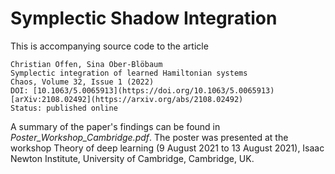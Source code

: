 # Symplectic Shadow Integration

This is accompanying source code to the article

	Christian Offen, Sina Ober-Blöbaum
	Symplectic integration of learned Hamiltonian systems
	Chaos, Volume 32, Issue 1 (2022)
	DOI: [10.1063/5.0065913](https://doi.org/10.1063/5.0065913)
	[arXiv:2108.02492](https://arxiv.org/abs/2108.02492)
	Status: published online

A summary of the paper's findings can be found in *Poster_Workshop_Cambridge.pdf*. The poster was presented at the workshop Theory of deep learning (9 August 2021 to 13 August 2021), Isaac Newton Institute, University of Cambridge, Cambridge, UK.
